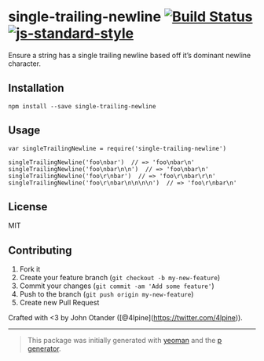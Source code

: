 single-trailing-newline [![Build Status](https://secure.travis-ci.org/johnotander/single-trailing-newline.png?branch=master)](https://travis-ci.org/johnotander/single-trailing-newline) [![js-standard-style](https://img.shields.io/badge/code%20style-standard-brightgreen.svg?style=flat)](https://github.com/feross/standard)
==================================================================================================================================================================================================================================================================================================================================

Ensure a string has a single trailing newline based off it’s dominant newline character.

Installation
------------

    npm install --save single-trailing-newline

Usage
-----

    var singleTrailingNewline = require('single-trailing-newline')

    singleTrailingNewline('foo\nbar')  // => 'foo\nbar\n'
    singleTrailingNewline('foo\nbar\n\n')  // => 'foo\nbar\n'
    singleTrailingNewline('foo\r\nbar')  // => 'foo\r\nbar\r\n'
    singleTrailingNewline('foo\r\nbar\n\n\n\n')  // => 'foo\r\nbar\n'

License
-------

MIT

Contributing
------------

1.  Fork it
2.  Create your feature branch (`git checkout -b my-new-feature`)
3.  Commit your changes (`git commit -am 'Add some feature'`)
4.  Push to the branch (`git push origin my-new-feature`)
5.  Create new Pull Request

Crafted with &lt;3 by John Otander (<span class="citation" data-cites="4lpine">\[@4lpine\]</span>(https://twitter.com/4lpine)).

------------------------------------------------------------------------

> This package was initially generated with [yeoman](http://yeoman.io) and the [p generator](https://github.com/johnotander/generator-p.git).
